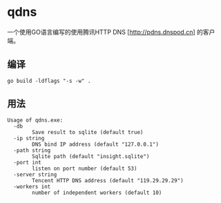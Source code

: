 # qdns

一个使用GO语言编写的使用腾讯HTTP DNS [<http://pdns.dnspod.cn>] 的客户端。

## 编译

```
go build -ldflags "-s -w" .
```

## 用法

```
Usage of qdns.exe:
  -db
        Save result to sqlite (default true)
  -ip string
        DNS bind IP address (default "127.0.0.1")
  -path string
        Sqlite path (default "insight.sqlite")
  -port int
        listen on port number (default 53)
  -server string
        Tencent HTTP DNS address (default "119.29.29.29")
  -workers int
        number of independent workers (default 10)
```
